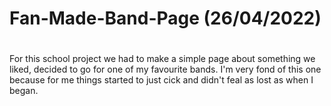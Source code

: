# Fan-Made-Band-Page (26/04/2022)
#
For this school project we had to make a simple page about something we liked, decided to go for one of my favourite bands. 
I'm very fond of this one because for me things started to just cick and didn't feal as lost as when I began.
